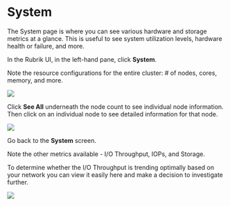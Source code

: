 # System

The System page is where you can see various hardware and storage metrics at a glance. This is useful to see system utilization levels, hardware health or failure, and more.

In the Rubrik UI, in the left-hand pane, click **System**.

Note the resource configurations for the entire cluster: \# of nodes, cores, memory, and more.

![](https://lh5.googleusercontent.com/bTfgTFdYjLbpbKIGiMbRcy1bzdbAxzodDeAx752uPoezDqbCvzgdgs-KnSFPDY6wU6nHbp2y1APx5KHTY5UfuBVw30W-Rknq-6bZglPZn6fMs4H6euIOi2p28tqRTbT-iXeaAMpr)

Click **See All** underneath the node count to see individual node information. Then click on an individual node to see detailed information for that node.

![](https://lh4.googleusercontent.com/5_woju6Ue3XuBqhuRbF0zm0QELzkuqTDV8LN5heYFNaSag5s4bCZuGHLDLzhFRgobwplJn30aSgT1HTPa4Jj9PR-ZxaJyru26F_fY3f_aoFchA9IJ2pG3U9rfH66RLLNl7azvmx1)

Go back to the **System** screen.

Note the other metrics available - I/O Throughput, IOPs, and Storage.

To determine whether the I/O Throughput is trending optimally based on your network you can view it easily here and make a decision to investigate further.

![](https://lh4.googleusercontent.com/HqHa2TPBPfyAqNIzLhjySbcUBp3aRqgTgG3SVMyt9Gwxm8T0N1A_xzFUg3eDfTmCDc-zRkYc7vkDzzIvhgRqrDC6enPyHa0XzTnRTe9phr8QuB6AvZK44CtCcYvM3QP52ZUnhGJ_)

